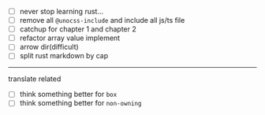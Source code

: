 - [ ] never stop learning rust...
- [ ] remove all `@unocss-include` and include all js/ts file
- [ ] catchup for chapter 1 and chapter 2
- [ ] refactor array value implement
- [ ] arrow dir(difficult)
- [ ] split rust markdown by cap

---
translate related
- [ ] think something better for `box`
- [ ] think something better for `non-owning`
